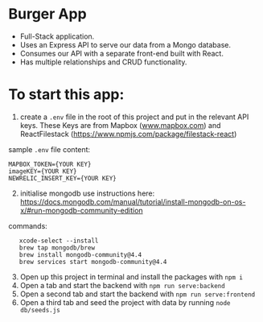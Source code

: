 # Burger App

- Full-Stack application.
- Uses an Express API to serve our data from a Mongo database.
- Consumes our API with a separate front-end built with React.
- Has multiple relationships and CRUD functionality.

# To start this app:

1. create a `.env` file in the root of this project and put in the relevant API keys. These Keys are from Mapbox (www.mapbox.com) and ReactFilestack (https://www.npmjs.com/package/filestack-react)

sample `.env` file content:

```
MAPBOX_TOKEN={YOUR KEY}
imageKEY={YOUR KEY}
NEWRELIC_INSERT_KEY={YOUR KEY}
```

2. initialise mongodb
   use instructions here: https://docs.mongodb.com/manual/tutorial/install-mongodb-on-os-x/#run-mongodb-community-edition

commands:

```
   xcode-select --install
   brew tap mongodb/brew
   brew install mongodb-community@4.4
   brew services start mongodb-community@4.4
```

3. Open up this project in terminal and install the packages with `npm i`
4. Open a tab and start the backend with `npm run serve:backend`
5. Open a second tab and start the backend with `npm run serve:frontend`
6. Open a third tab and seed the project with data by running `node db/seeds.js`
